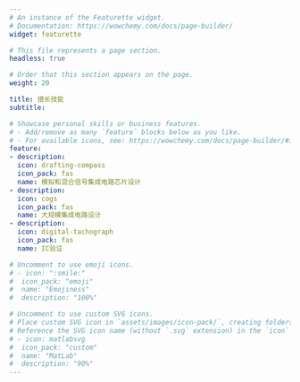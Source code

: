 ```yaml
---
# An instance of the Featurette widget.
# Documentation: https://wowchemy.com/docs/page-builder/
widget: featurette

# This file represents a page section.
headless: true

# Order that this section appears on the page.
weight: 20

title: 擅长技能
subtitle:

# Showcase personal skills or business features.
# - Add/remove as many `feature` blocks below as you like.
# - For available icons, see: https://wowchemy.com/docs/page-builder/#icons
feature:
- description: 
  icon: drafting-compass
  icon_pack: fas
  name: 模拟和混合信号集成电路芯片设计
- description: 
  icon: cogs
  icon_pack: fas
  name: 大规模集成电路设计
- description:
  icon: digital-tachograph
  icon_pack: fas
  name: IC验证

# Uncomment to use emoji icons.
# - icon: ":smile:"
#  icon_pack: "emoji"
#  name: "Emojiness"
#  description: "100%"  

# Uncomment to use custom SVG icons.
# Place custom SVG icon in `assets/images/icon-pack/`, creating folders if necessary.
# Reference the SVG icon name (without `.svg` extension) in the `icon` field.
# - icon: matlabsvg
#  icon_pack: "custom"
#  name: "MatLab"
#  description: "90%"
---
```


